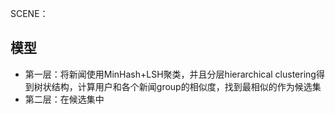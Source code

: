 SCENE：
## 模型
- 第一层：将新闻使用MinHash+LSH聚类，并且分层hierarchical clustering得到树状结构，计算用户和各个新闻group的相似度，找到最相似的作为候选集
- 第二层：在候选集中